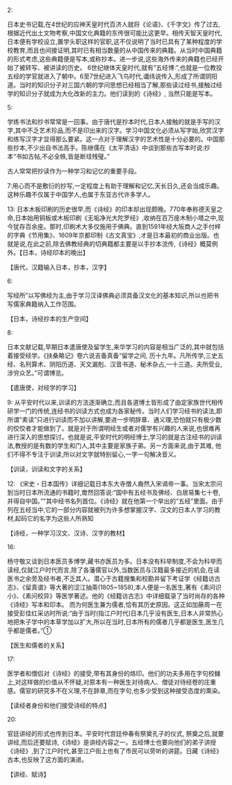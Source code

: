 2:

日本史书记载,在4世纪的应神天皇时代百济人就将《论语》、《千字文》传了过去,根据近代出土文物考察,中国文化典籍的东传很可能比这更早。相传天智天皇时代,日本便有学校设立,置学头职这样的官职,这不仅说明了当时已具有了某种程度的学校教育,而且也间接证明,其时已有相当数量的从中国传来的典籍。从当时中国典籍的形式考虑,这些典籍便是写本,或称抄本。进一步说,这些海外传来的典籍也已经开始了被转写、被讲读的历史。
6世纪继体天皇时代,就有“五经博:”,也就是一位教投五经的学官就进入了朝中。6至7世纪进入飞鸟时代,谶纬说传入,形成了所谓阴阳道。当时的知识分子对三国六朝的学问思想已经相当了解,那些读过经书,接触过经学的知识分子就成为大化改新的主力。他们读到的《诗经》, 当然只能是写本。

5:

学练书法和抄书常常是一回事。由于唐代是抄本时代,日本人接触的就是手写的汉字,其中不乏艺术珍品,而不是印出来的汉字。学习中国文化必须从写字始,欣赏汉字和练写汉字才显得那么要紧。这一点对于理解汉字的艺术性是十分必要的。中国那些抄本,不少出自书法高手。陈继儒在《太平清话》中谈到那些古写本时说:抄本“书如古帖,不必全帙,皆是断珪残璧。”

古人常常把抄读作为一种学习和记忆的重要手段。

7:用心而不是敷衍的抄写,一定程度上有助于理解和记忆,天长日久,还会当成乐趣。这种乐趣不仅属于中国学人,也属于东亚古代许多学人。

13:
日本木板印刷的历史很早,而《诗经》的印本却出现颇晚。770年奉称德天皇之命,日本始用铜板或木板印刷《无垢净光大陀罗经》,收纳在百万座木制小塔之中,现今犹存百余座。那时,印刷术大多仅施用于佛典。直到1591年经大阪商人之手付梓的字典《节用集》、1609年京都印制《古文真宝》,オ是日本最初的商业出版。也就是说,在此之前,除去佛教经典的切典籍都主要是以手抄本流传,《诗经》概莫例外。【日本，诗经印本的晚出】

【唐代，汉籍输入日本，抄本，汉字】

6:

写经所”以写佛经为主,由于学习汉译佛典必须具备汉文化的基本知识,所以也把书写儒家典籍纳入工作范围。

【日本，诗经抄本的生产空间】

8:

日本文献记载,早期日本遣唐使及留学生,来华学习的内容是相当广泛的,其中就包括着接受经学。《扶桑略记》卷六说吉备真备“留学之间, 历十九年。凡所传学,三史五经、名刑算术、阴阳历道、天文漏剋、汉音书道、秘术杂占,一十三道。夫所受业,涉穷众艺。”可谓博览。

【遣唐使，对经学的学习】

9:
从平安时代以来,训读的方法逐渐确立,而且各道博土皆形成了由定家族世代相传研学一门的传统,连经书的训读方式也成为各家秘传。当时人们学习经书的读法,即所谓“素读”只进行训读而不加以讲解,要进一步明辞章、通义理,恐怕就只有极少数的佼佼者才能做到了。就是对于所谓明经生或者对儒学有兴趣的人来说,也很难再进行深入的思想探讨。也就是说,平安时代的明经博士,学习的就是古注经书的训读法,教授的是有数的学生和门人,其中主要是家族子弟。另ー方面来说,由于其难, 他们不得不专注于训读,所以对文字就特别留心,一字一句解决音义。

【训读，训读和文字的关系】

12:
《宋史・日本国传》详细记载日本东大寺僧人裔然入宋谒帝一事。当宋太宗问到当时日本所流通的书籍时,奝然回答说:“国中有五经书及佛经、白居易集七十卷,并得自中国。”"其中经书名列首位。《诗经》就在他第一个举出的“五经”里面。由于列在五经当中,它的一部分内容就被列为许多想掌握汉字、汉文的日本人学习的教材,起码它的名字为这些人所熟知

【诗经，一种学习汉文、汉诗、汉字的教材】

16:

杨守敬又谈到日本医员多博学,藏书亦医员为多。日本没有科举制度,不会为科举而读经,仅就江户时代而言,除了各藩儒官以外,当数医员与汉籍最多接近的机会,在读医书之余旁及经书者,不乏其人。潜心于古籍搜集和校勘并留下考证学《经籍访古志》、《留真谱》等大著的涩江抽斋(1805~1858),本人便是一名医生,著有《素问识小》、《素问校异》等医学著述。他的《经籍访古志》中详细载录了当时尚存的各种《诗经》写本和印本。
而为何医生兼为儒者,恰有其历史原因。这正如加藤周一在接受彭佳红采访时所说:“由于当时(指江户时代)日本几乎没有医生,日本人非常热心地把朱子学中的本草学加以扩大,所以在当时,日本所有的儒者几乎都是医生,医生几乎都是儒者。”①

【医生和儒者的关系】

17:

医学者和僧侣对《诗经》的接受,带有其身份的烙印。他们的功夫多用在字句校雠上,对这样做的价值从不怀疑,对原本有一种医生对待病人、僧徒对待经卷的庄重感。儒官的研究多不在义理,不在辞章,而在字句,也多少受到这种接受态度的熏染。

【读经者身份和他们接受诗经的特点】


20:

官廷讲经的形式也传到日本。平安时代宫廷仲春有祭奠孔子的仪式, 祭奠之后,就要讲经,而后还要赋诗,《诗经》是讲经内容之一。五经博士也要向他们的弟子讲授《诗经》,到了江户时代,甚至江户街上也有了市民可以旁听的讲筵。日藏《诗经》古本,也反映了这方面的演进。

【讲经、赋诗】